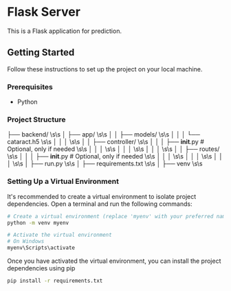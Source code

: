 # Flask Server

This is a Flask application for prediction.

## Getting Started

Follow these instructions to set up the project on your local machine.

### Prerequisites

- Python 

### Project Structure
├── backend/   \s\s
│   ├── app/   \s\s
│   │   ├── models/ \s\s
│   │   │   └── cataract.h5  \s\s
│   │   │ \s\s
│   │   ├── controller/ \s\s
│   │   │   ├── __init__.py  # Optional, only if needed \s\s
│   │   │   \s\s
│   │   │   \s\s 
│   │   │   \s\s
│   │   ├── routes/ \s\s
│   │   │   ├── __init__.py  # Optional, only if needed \s\s
│   │   │   \s\s
│   │   │   \s\s
│   │   │   \s\s
│   ├── run.py \s\s
│   ├── requirements.txt \s\s
│   ├── venv \s\s






### Setting Up a Virtual Environment

It's recommended to create a virtual environment to isolate project dependencies. Open a terminal and run the following commands:

```bash
# Create a virtual environment (replace 'myenv' with your preferred name)
python -m venv myenv

# Activate the virtual environment
# On Windows
myenv\Scripts\activate
```

Once you have activated the virtual environment, you can install the project dependencies using pip

```bash
pip install -r requirements.txt
```


